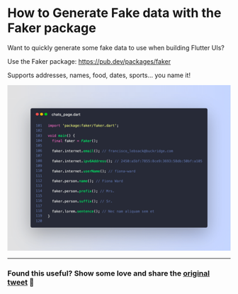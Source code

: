 # How to Generate Fake data with the Faker package

Want to quickly generate some fake data to use when building Flutter UIs?

Use the Faker package: https://pub.dev/packages/faker

Supports addresses, names, food, dates, sports... you name it!

![](011_faker.png)

---

### Found this useful? Show some love and share the [original tweet](https://twitter.com/biz84/status/1438096427306168324) 🙏